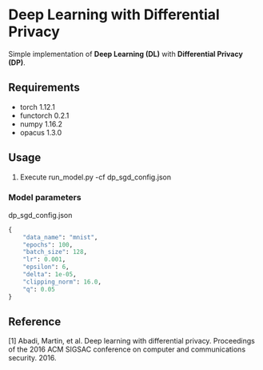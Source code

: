 # Deep Learning with Differential Privacy

Simple implementation of **Deep Learning (DL)** with **Differential Privacy (DP)**.

## Requirements
- torch 1.12.1
- functorch 0.2.1
- numpy 1.16.2
- opacus 1.3.0


## Usage
1. Execute run_model.py -cf dp_sgd_config.json

### Model parameters
dp_sgd_config.json
```python
{
    "data_name": "mnist",
    "epochs": 100,
    "batch_size": 128, 
    "lr": 0.001, 
    "epsilon": 6, 
    "delta": 1e-05,
    "clipping_norm": 16.0, 
    "q": 0.05
}
```

## Reference
[1] Abadi, Martin, et al. Deep learning with differential privacy. Proceedings of the 2016 ACM SIGSAC conference on computer and communications security. 2016.

